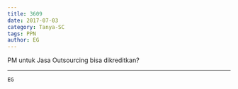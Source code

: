 ```yaml
---
title: 3609
date: 2017-07-03
category: Tanya-SC
tags: PPN
author: EG
---
```


PM untuk Jasa Outsourcing bisa dikreditkan?

---



`EG`
